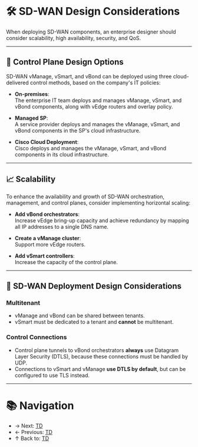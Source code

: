 # 🛠️ SD-WAN Design Considerations

When deploying SD-WAN components, an enterprise designer should consider scalability, high availability, security, and QoS.

---

## 🧠 Control Plane Design Options

SD-WAN vManage, vSmart, and vBond can be deployed using three cloud-delivered control methods, based on the company's IT policies:

- **On-premises**:  
  The enterprise IT team deploys and manages vManage, vSmart, and vBond components, along with vEdge routers and overlay policy.

- **Managed SP**:  
  A service provider deploys and manages the vManage, vSmart, and vBond components in the SP's cloud infrastructure.

- **Cisco Cloud Deployment**:  
  Cisco deploys and manages the vManage, vSmart, and vBond components in its cloud infrastructure.

---

## 📈 Scalability

To enhance the availability and growth of SD-WAN orchestration, management, and control planes, consider implementing horizontal scaling:

- **Add vBond orchestrators**:  
  Increase vEdge bring-up capacity and achieve redundancy by mapping all IP addresses to a single DNS name.

- **Create a vManage cluster**:  
  Support more vEdge routers.

- **Add vSmart controllers**:  
  Increase the capacity of the control plane.

---

## 🧩 SD-WAN Deployment Design Considerations 

### Multitenant

- vManage and vBond can be shared between tenants.
- vSmart must be dedicated to a tenant and **cannot** be multitenant.

### Control Connections

- Control plane tunnels to vBond orchestrators **always** use Datagram Layer Security (DTLS), because these connections must be handled by UDP.
- Connections to vSmart and vManage **use DTLS by default**, but can be configured to use TLS instead.

---

# 📚 Navigation
- → Next: [TD](TD)  
- ← Previous: [TD](TD)  
- ↑ Back to: [TD](TD)

